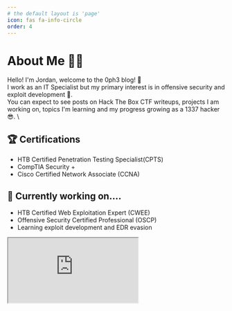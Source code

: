 ```yaml
---
# the default layout is 'page'
icon: fas fa-info-circle
order: 4
---
```

# About Me 🧑‍💻

Hello!
I'm Jordan, welcome to the 0ph3 blog! 👋  \
I work as an IT Specialist but my primary interest is in offensive security and exploit development 👀. \
You can expect to see posts on Hack The Box CTF writeups, projects I am working on, topics I'm learning and my progress growing as a 1337 hacker 😎. \

## 🏆 Certifications 
<ul>
  <li>HTB Certified Penetration Testing Specialist(CPTS)</li>
  <li>CompTIA Security +</li>
  <li>Cisco Certified Network Associate (CCNA)</li>
</ul>

## 📖 Currently working on.... 
<ul>
  <li>HTB Certified Web Exploitation Expert (CWEE) </li>
  <li>Offensive Security Certified Professional (OSCP)</li>
  <li>Learning exploit development and EDR evasion</li>
</ul>

<iframe src="https://app.hackthebox.com/profile/266253"></iframe>
